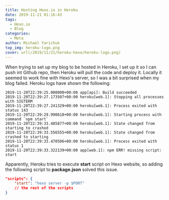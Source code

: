 ```yaml
---
title: Hosting Hexo.io in Heroku
date: 2019-11-21 01:16:43
tags:
  - Hexo.io
  - Blog
categories:
  - Meta
author: Michael Yarichuk
top_img: heroku-logo.png
cover: url(/2019/11/21/heroku-hexo/heroku-logo.png)
---
```


When trying to set up my blog to be hosted in Heroku, I set up it so I can push int Github repo, then Heroku will pull the code and deploy it. Locally it seemed to work fine with Hexo's server, so I was a bit surprised when my blog failed. Heroku logs have shown the following:
```
2019-11-20T22:39:25.000000+00:00 app[api]: Build succeeded
2019-11-20T22:39:27.173507+00:00 heroku[web.1]: Stopping all processes with SIGTERM
2019-11-20T22:39:27.241329+00:00 heroku[web.1]: Process exited with status 143
2019-11-20T22:39:29.990618+00:00 heroku[web.1]: Starting process with command `npm start`
2019-11-20T22:39:33.485877+00:00 heroku[web.1]: State changed from starting to crashed
2019-11-20T22:39:33.556555+00:00 heroku[web.1]: State changed from crashed to starting
2019-11-20T22:39:33.470506+00:00 heroku[web.1]: Process exited with status 1
2019-11-20T22:39:33.322139+00:00 app[web.1]: npm ERR! missing script: start
```

Apparently, Heroku tries to execute **start** script on Hexo website, so adding the following script to **package.json** solved this issue.
``` json
"scripts": {
	"start": "hexo server -p $PORT"
	// the rest of the scripts
}
```